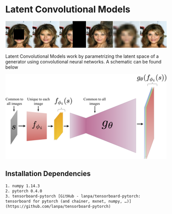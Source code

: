# Latent Convolutional Models


![Sample resotrations using a Latent Convolutional Model.](Sample_Restorations.png)


Latent Convolutional Models work by parametrizing the latent space of a generator using convolutional neural networks. A schematic can be found below


![The Schematic of a Latent Convolutional Model. The smaller ConvNet $f$ (red) is unique to each image is parametrize the latent space of the generator $g_{\theta}$ (magenta) which is common to all images. The input $s$ is fixed to random noise and is not updated during the training process.](NormNet_Paper.png)


## Installation Dependencies
	1. numpy 1.14.3
	2. pytorch 0.4.0
	3. tensorboard-pytorch [GitHub - lanpa/tensorboard-pytorch: tensorboard for pytorch (and chainer, mxnet, numpy, …)](https://github.com/lanpa/tensorboard-pytorch)



